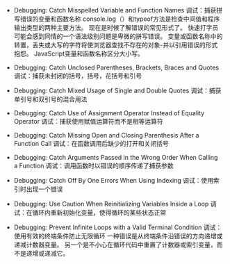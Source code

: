 - Debugging: Catch Misspelled Variable and Function Names
调试：捕获拼写错误的变量和函数名称
console.log（）和typeof方法是检查中间值和程序输出类型的两种主要方法。 现在是时候了解错误的常见形式了。 快速打字员可能会感到同情的一个语法级别问题是卑微的拼写错误。
变量或函数名称中的转置，丢失或大写的字符将使浏览器查找不存在的对象-并以引用错误的形式抱怨。 JavaScript变量和函数名称区分大小写。



- Debugging: Catch Unclosed Parentheses, Brackets, Braces and Quotes
调试：捕获未封闭的括号，括号，花括号和引号

- Debugging: Catch Mixed Usage of Single and Double Quotes
调试：捕获单引号和双引号的混合用法

- Debugging: Catch Use of Assignment Operator Instead of Equality Operator
调试：捕获使用赋值运算符而不是相等运算符


- Debugging: Catch Missing Open and Closing Parenthesis After a Function Call
调试：在函数调用后缺少的打开和关闭括号

- Debugging: Catch Arguments Passed in the Wrong Order When Calling a Function
调试：调用函数时以错误的顺序传递了捕获参数

- Debugging: Catch Off By One Errors When Using Indexing
调试：使用索引时出现一个错误

- Debugging: Use Caution When Reinitializing Variables Inside a Loop
调试：在循环内重新初始化变量，使得循环的某些状态正常

- Debugging: Prevent Infinite Loops with a Valid Terminal Condition
调试：使用有效的终端条件防止无限循环
一种错误是从终端条件沿错误的方向递增或递减计数器变量。 另一个是不小心在循环代码中重置了计数器或索引变量，而不是递增或递减它。










